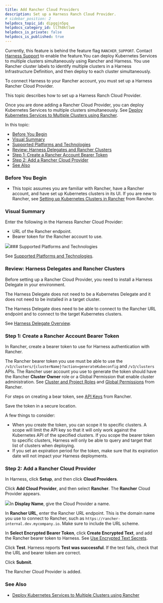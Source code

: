 ```yaml
---
title: Add Rancher Cloud Providers
description: Set up a Harness Ranch Cloud Provider.
# sidebar_position: 2
helpdocs_topic_id: dipgqjn5pq
helpdocs_category_id: ll7h8ktlwe
helpdocs_is_private: false
helpdocs_is_published: true
---
```


Currently, this feature is behind the feature flag `RANCHER_SUPPORT`. Contact [Harness Support](mailto:support@harness.io) to enable the feature.You can deploy Kubernetes Services to multiple clusters simultaneously using Rancher and Harness. You use Rancher cluster labels to identify multiple clusters in a Harness Infrastructure Definition, and then deploy to each cluster simultaneously.

To connect Harness to your Rancher account, you must set up a Harness Rancher Cloud Provider.

This topic describes how to set up a Harness Ranch Cloud Provider.

Once you are done adding a Rancher Cloud Provider, you can deploy Kubernetes Services to multiple clusters simultaneously. See [Deploy Kubernetes Services to Multiple Clusters using Rancher](/article/hsc50ny57g-deploy-kubernetes-service-to-multiple-clusters-using-rancher).

In this topic:

* [Before You Begin](https://docs.harness.io/article/dipgqjn5pq-add-rancher-cloud-providers#before_you_begin)
* [Visual Summary](https://docs.harness.io/article/dipgqjn5pq-add-rancher-cloud-providers#visual_summary)
* [Supported Platforms and Technologies](https://docs.harness.io/article/dipgqjn5pq-add-rancher-cloud-providers#undefined)
* [Review: Harness Delegates and Rancher Clusters](https://docs.harness.io/article/dipgqjn5pq-add-rancher-cloud-providers#review_harness_delegates_and_rancher_clusters)
* [Step 1: Create a Rancher Account Bearer Token](https://docs.harness.io/article/dipgqjn5pq-add-rancher-cloud-providers#step_1_create_a_rancher_account_bearer_token)
* [Step 2: Add a Rancher Cloud Provider](https://docs.harness.io/article/dipgqjn5pq-add-rancher-cloud-providers#step_2_add_a_rancher_cloud_provider)
* [See Also](https://docs.harness.io/article/dipgqjn5pq-add-rancher-cloud-providers#see_also)

### Before You Begin

* This topic assumes you are familiar with Rancher, have a Rancher account, and have set up Kubernetes clusters in its UI. If you are new to Rancher, see [Setting up Kubernetes Clusters in Rancher](https://rancher.com/docs/rancher/v2.5/en/cluster-provisioning/) from Rancher.

### Visual Summary

Enter the following in the Harness Rancher Cloud Provider:

* URL of the Rancher endpoint.
* Bearer token for the Rancher account to use.

![](https://files.helpdocs.io/kw8ldg1itf/articles/dipgqjn5pq/1644885199151/clean-shot-2022-02-14-at-16-33-00.png)### Supported Platforms and Technologies

See [Supported Platforms and Technologies](/article/220d0ojx5y-supported-platforms).

### Review: Harness Delegates and Rancher Clusters

Before setting up a Rancher Cloud Provider, you need to install a Harness Delegate in your environment.

The Harness Delegate does not need to be a Kubernetes Delegate and it does not need to be installed in a target cluster.

The Harness Delegate does need to be able to connect to the Rancher URL endpoint and to connect to the target Kubernetes clusters.

See [Harness Delegate Overview](/article/h9tkwmkrm7-delegate-installation).

### Step 1: Create a Rancher Account Bearer Token

In Rancher, create a bearer token to use for Harness authentication with Rancher.

The Rancher bearer token you use must be able to use the `/v3/clusters/{clusterName}?action=generateKubeconfig` and `/v3/clusters` APIs. The Rancher user account you use to generate the token should have the Rancher **Cluster Owner** role or a Global Permission that enable cluster administration. See [Cluster and Project Roles](https://rancher.com/docs/rancher/v2.0-v2.4/en/admin-settings/rbac/cluster-project-roles/) and [Global Permissions](https://rancher.com/docs/rancher/v2.6/en/admin-settings/rbac/global-permissions/) from Rancher.

For steps on creating a bear token, see [API Keys](https://rancher.com/docs/rancher/v2.5/en/user-settings/api-keys/) from Rancher.

Save the token in a secure location.

A few things to consider:

* When you create the token, you can scope it to specific clusters. A scope will limit the API key so that it will only work against the Kubernetes API of the specified clusters. If you scope the bearer token to specific clusters, Harness will only be able to query and target that list of clusters when deploying.
* If you set an expiration period for the token, make sure that its expiration date will not impact your Harness deployments.

### Step 2: Add a Rancher Cloud Provider

In Harness, click **Setup**, and then click **Cloud Providers**.

Click **Add Cloud Provider**, and then select **Rancher**. The **Rancher** Cloud Provider appears.

![](https://files.helpdocs.io/kw8ldg1itf/articles/dipgqjn5pq/1644884796598/clean-shot-2022-02-14-at-16-26-28.png)In **Display Name**, give the Cloud Provider a name.

In **Rancher URL**, enter the Rancher URL endpoint. This is the domain name you use to connect to Rancher, such as `https://rancher-internal.dev.mycompany.io`. Make sure to include the URL scheme.

In **Select Encrypted Bearer Token**, click **Create Encrypted Text**, and add the Rancher bearer token to Harness. See [Use Encrypted Text Secrets](/article/ygyvp998mu-use-encrypted-text-secrets).

Click **Test**. Harness reports **Test was successful**. If the test fails, check that the URL and bearer token are correct.

Click **Submit**.

The Rancher Cloud Provider is added.

### See Also

* [Deploy Kubernetes Services to Multiple Clusters using Rancher](/article/hsc50ny57g-deploy-kubernetes-service-to-multiple-clusters-using-rancher)

